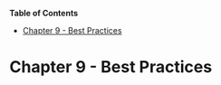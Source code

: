 <!-- START doctoc generated TOC please keep comment here to allow auto update -->
<!-- DON'T EDIT THIS SECTION, INSTEAD RE-RUN doctoc TO UPDATE -->
**Table of Contents**

- [Chapter 9 - Best Practices](#chapter-9---best-practices)

<!-- END doctoc generated TOC please keep comment here to allow auto update -->

# Chapter 9 - Best Practices
